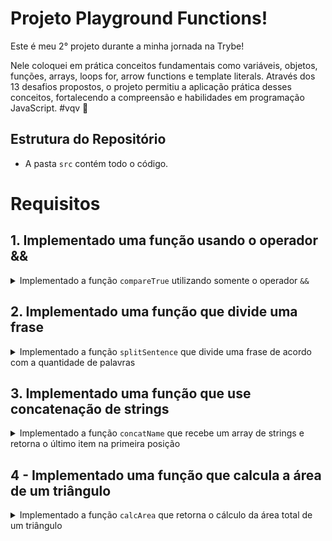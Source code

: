 # Projeto Playground Functions!

Este é meu 2° projeto durante a minha jornada na Trybe!

Nele coloquei em prática conceitos fundamentais como variáveis, objetos, funções, arrays, loops for, arrow functions e template literals. Através dos 13 desafios propostos, o projeto permitiu a aplicação prática desses conceitos, fortalecendo a compreensão e habilidades em programação JavaScript. #vqv 🚀

## Estrutura do Repositório

- A pasta `src` contém todo o código.

# Requisitos

## 1. Implementado uma função usando o operador &&

<details>
  <summary>
    Implementado a função <code>compareTrue</code> utilizando somente o operador <code>&&</code>
  </summary> <br />

A função `compareTrue` ao receber dois parâmetros booleanos:

- Retorna `true` se ambos os valores forem verdadeiros;
- Retorna `false` se um ou ambos os parâmetros forem falsos.


Exemplo:

```javascript
const hamburguer = true;
const fritas = true;
const manga = false;
const leite = false;
```

Se a função for chamada com os valores `hamburguer` e `fritas` como parâmetro, retorna `true`, mas caso seja chamada com os parâmetros `fritas` e `manga` ou `manga` e `leite` retorna `false`.

</details>

## 2. Implementado uma função que divide uma frase

<details>
  <summary>
Implementado a função <code>splitSentence</code> que divide uma frase de acordo com a quantidade de palavras

  </summary> <br />
A função `splitSentence` recebe uma string como parâmetro e deve retornar um array com as palavras separadas por vírgula.

  Exemplo:

- Se a função receber a string `'Vamo que vamo!'`, o retorno deverá ser `['Vamo', 'que', 'vamo!']`.

</details>

## 3. Implementado uma função que use concatenação de strings

<details>
  <summary>
Implementado a função <code>concatName</code> que recebe um array de strings e retorna o último item na primeira posição

  </summary> <br />
A função `concatName` recebe um array de strings e deve retornar uma string com o formato `'ÚLTIMO ITEM, PRIMEIRO ITEM`, independente do tamanho do array.

  Exemplo:

- Caso o parâmetro passado para a função `concatName` seja o array `['Fritas', 'Manga', 'Leite', 'Hamburguer']`, a função deverá retornar `Hamburguer, Fritas`.

</details>

## 4 - Implementado uma função que calcula a área de um triângulo

<details>
  <summary>
Implementado a função <code>calcArea</code> que retorna o cálculo da área total de um triângulo

  </summary> <br />

A função `calcArea` recebe o valor `base` e `height` de um triângulo e retorna o cálculo da sua área.

- O cálculo da área total do triângulo utiliza a fórmula `(base * altura) / 2`.

</details>
